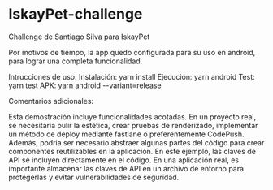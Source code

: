 # IskayPet-challenge
Challenge de Santiago Silva para IskayPet

Por motivos de tiempo, la app quedo configurada para su uso en android, para lograr una completa funcionalidad.

Intrucciones de uso:
Instalación: yarn install 
Ejecución: yarn android
Test: yarn test
APK: yarn android --variant=release



Comentarios adicionales:

Esta demostración incluye funcionalidades acotadas. En un proyecto real, se necesitaría pulir la estética, crear pruebas de renderizado, implementar un método de deploy mediante fastlane o preferentemente CodePush. Además, podría ser necesario abstraer algunas partes del código para crear componentes reutilizables en la aplicación.
En este ejemplo, las claves de API se incluyen directamente en el código. En una aplicación real, es importante almacenar las claves de API en un archivo de entorno para protegerlas y evitar vulnerabilidades de seguridad.